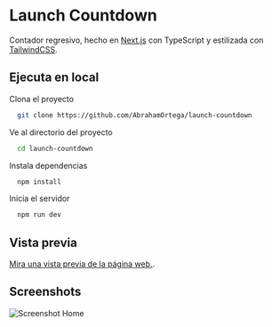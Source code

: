 # Launch Countdown

Contador regresivo, hecho en [Next.js](https://nextjs.org) con TypeScript y estilizada con [TailwindCSS](https://tailwindcss.com/).

## Ejecuta en local

Clona el proyecto

```bash
  git clone https://github.com/AbrahamOrtega/launch-countdown
```

Ve al directorio del proyecto

```bash
  cd launch-countdown
```

Instala dependencias

```bash
  npm install
```

Inicia el servidor

```bash
  npm run dev
```

## Vista previa

[Mira una vista previa de la página web.](https://launch-countdown.abrahamortegadev.software/).

## Screenshots

![Screenshot Home](https://launch-countdown.abrahamortegadev.software/screenshots/home.png)
